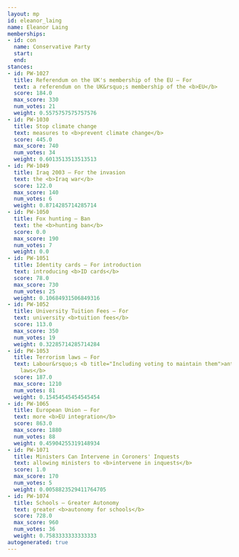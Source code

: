 ```yaml
---
layout: mp
id: eleanor_laing
name: Eleanor Laing
memberships:
- id: con
  name: Conservative Party
  start: 
  end: 
stances:
- id: PW-1027
  title: Referendum on the UK's membership of the EU — For
  text: a referendum on the UK&rsquo;s membership of the <b>EU</b>
  score: 184.0
  max_score: 330
  num_votes: 21
  weight: 0.5575757575757576
- id: PW-1030
  title: Stop climate change
  text: measures to <b>prevent climate change</b>
  score: 445.0
  max_score: 740
  num_votes: 34
  weight: 0.6013513513513513
- id: PW-1049
  title: Iraq 2003 — For the invasion
  text: the <b>Iraq war</b>
  score: 122.0
  max_score: 140
  num_votes: 6
  weight: 0.8714285714285714
- id: PW-1050
  title: Fox hunting — Ban
  text: the <b>hunting ban</b>
  score: 0.0
  max_score: 190
  num_votes: 7
  weight: 0.0
- id: PW-1051
  title: Identity cards — For introduction
  text: introducing <b>ID cards</b>
  score: 78.0
  max_score: 730
  num_votes: 25
  weight: 0.10684931506849316
- id: PW-1052
  title: University Tuition Fees — For
  text: university <b>tuition fees</b>
  score: 113.0
  max_score: 350
  num_votes: 19
  weight: 0.32285714285714284
- id: PW-1053
  title: Terrorism laws — For
  text: Labour&rsquo;s <b title="Including voting to maintain them">anti-terrorism
    laws</b>
  score: 187.0
  max_score: 1210
  num_votes: 81
  weight: 0.15454545454545454
- id: PW-1065
  title: European Union — For
  text: more <b>EU integration</b>
  score: 863.0
  max_score: 1880
  num_votes: 88
  weight: 0.45904255319148934
- id: PW-1071
  title: Ministers Can Intervene in Coroners' Inquests
  text: allowing ministers to <b>intervene in inquests</b>
  score: 1.0
  max_score: 170
  num_votes: 5
  weight: 0.0058823529411764705
- id: PW-1074
  title: Schools — Greater Autonomy
  text: greater <b>autonomy for schools</b>
  score: 728.0
  max_score: 960
  num_votes: 36
  weight: 0.7583333333333333
autogenerated: true
---
```

